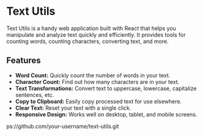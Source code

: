 # Text Utils

Text Utils is a handy web application built with React that helps you manipulate and analyze text quickly and efficiently. It provides tools for counting words, counting characters, converting text, and more.

## Features

- **Word Count:** Quickly count the number of words in your text.  
- **Character Count:** Find out how many characters are in your text.  
- **Text Transformations:** Convert text to uppercase, lowercase, capitalize sentences, etc.  
- **Copy to Clipboard:** Easily copy processed text for use elsewhere.  
- **Clear Text:** Reset your text with a single click.  
- **Responsive Design:** Works well on desktop, tablet, and mobile screens.  



ps://github.com/your-username/text-utils.git
